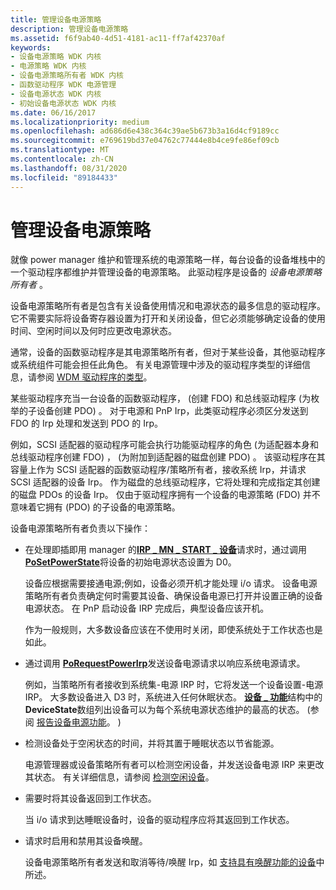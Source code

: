 ```yaml
---
title: 管理设备电源策略
description: 管理设备电源策略
ms.assetid: f6f9ab40-4d51-4181-ac11-ff7af42370af
keywords:
- 设备电源策略 WDK 内核
- 电源策略 WDK 内核
- 设备电源策略所有者 WDK 内核
- 函数驱动程序 WDK 电源管理
- 设备电源状态 WDK 内核
- 初始设备电源状态 WDK 内核
ms.date: 06/16/2017
ms.localizationpriority: medium
ms.openlocfilehash: ad686d6e438c364c39ae5b673b3a16d4cf9189cc
ms.sourcegitcommit: e769619bd37e04762c77444e8b4ce9fe86ef09cb
ms.translationtype: MT
ms.contentlocale: zh-CN
ms.lasthandoff: 08/31/2020
ms.locfileid: "89184433"
---
```

# <a name="managing-device-power-policy"></a>管理设备电源策略





就像 power manager 维护和管理系统的电源策略一样，每台设备的设备堆栈中的一个驱动程序都维护并管理设备的电源策略。 此驱动程序是设备的 *设备电源策略所有者* 。

设备电源策略所有者是包含有关设备使用情况和电源状态的最多信息的驱动程序。 它不需要实际将设备寄存器设置为打开和关闭设备，但它必须能够确定设备的使用时间、空闲时间以及何时应更改电源状态。

通常，设备的函数驱动程序是其电源策略所有者，但对于某些设备，其他驱动程序或系统组件可能会担任此角色。 有关电源管理中涉及的驱动程序类型的详细信息，请参阅 [WDM 驱动程序的类型](types-of-wdm-drivers.md)。

某些驱动程序充当一台设备的函数驱动程序， (创建 FDO) 和总线驱动程序 (为枚举的子设备创建 PDO) 。 对于电源和 PnP Irp，此类驱动程序必须区分发送到 FDO 的 Irp 处理和发送到 PDO 的 Irp。

例如，SCSI 适配器的驱动程序可能会执行功能驱动程序的角色 (为适配器本身和总线驱动程序创建 FDO) ， (为附加到适配器的磁盘创建 PDO) 。 该驱动程序在其容量上作为 SCSI 适配器的函数驱动程序/策略所有者，接收系统 Irp，并请求 SCSI 适配器的设备 Irp。 作为磁盘的总线驱动程序，它将处理和完成指定其创建的磁盘 PDOs 的设备 Irp。 仅由于驱动程序拥有一个设备的电源策略 (FDO) 并不意味着它拥有 (PDO) 的子设备的电源策略。

设备电源策略所有者负责以下操作：

-   在处理即插即用 manager 的[**IRP \_ MN \_ START \_ 设备**](./irp-mn-start-device.md)请求时，通过调用[**PoSetPowerState**](/windows-hardware/drivers/ddi/ntifs/nf-ntifs-posetpowerstate)将设备的初始电源状态设置为 D0。

    设备应根据需要接通电源;例如，设备必须开机才能处理 i/o 请求。 设备电源策略所有者负责确定何时需要其设备、确保设备电源已打开并设置正确的设备电源状态。 在 PnP 启动设备 IRP 完成后，典型设备应该开机。

    作为一般规则，大多数设备应该在不使用时关闭，即使系统处于工作状态也是如此。

-   通过调用 [**PoRequestPowerIrp**](/windows-hardware/drivers/ddi/wdm/nf-wdm-porequestpowerirp)发送设备电源请求以响应系统电源请求。

    例如，当策略所有者接收到系统集-电源 IRP 时，它将发送一个设备设置-电源 IRP。 大多数设备进入 D3 时，系统进入任何休眠状态。 [**设备 \_ 功能**](/windows-hardware/drivers/ddi/wdm/ns-wdm-_device_capabilities)结构中的**DeviceState**数组列出设备可以为每个系统电源状态维护的最高的状态。  (参阅 [报告设备电源功能](reporting-device-power-capabilities.md)。 ) 

-   检测设备处于空闲状态的时间，并将其置于睡眠状态以节省能源。

    电源管理器或设备策略所有者可以检测空闲设备，并发送设备电源 IRP 来更改其状态。 有关详细信息，请参阅 [检测空闲设备](detecting-an-idle-device.md)。

-   需要时将其设备返回到工作状态。

    当 i/o 请求到达睡眠设备时，设备的驱动程序应将其返回到工作状态。

-   请求时启用和禁用其设备唤醒。

    设备电源策略所有者发送和取消等待/唤醒 Irp，如 [支持具有唤醒功能的设备](supporting-devices-that-have-wake-up-capabilities.md)中所述。

 

